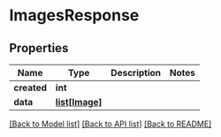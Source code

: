 # ImagesResponse

## Properties
Name | Type | Description | Notes
------------ | ------------- | ------------- | -------------
**created** | **int** |  | 
**data** | [**list[Image]**](Image.md) |  | 

[[Back to Model list]](../README.md#documentation-for-models) [[Back to API list]](../README.md#documentation-for-api-endpoints) [[Back to README]](../README.md)

